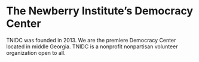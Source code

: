 # The Newberry Institute’s Democracy Center
TNIDC was founded in 2013.
We are the premiere Democracy Center located in middle Georgia. 
TNIDC is a nonprofit nonpartisan volunteer organization open to all.
